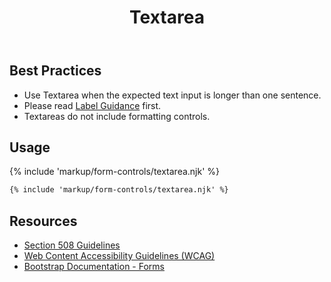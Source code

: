 ﻿---
title: Textarea
summary: Textarea allows users to input multiple lines of text into a Form.
tags: forms
layout: docs/guide
eleventyNavigation:
  key: Textarea
  parent: Form Controls
  order: 11
  excerpt: Textarea allows users to input multiple lines of text into a Form.
  img: /img/illustrations/illus-textarea.svg
---
    
## Best Practices

- Use Textarea when the expected text input is longer than one sentence.
- Please read [Label Guidance](/form-controls/labels-guidance) first.
- Textareas do not include formatting controls.

## Usage

{% include 'markup/form-controls/textarea.njk' %}

``` html
{% include 'markup/form-controls/textarea.njk' %}
```

## Resources
* <a href="https://www.section508.gov/" target="_blank">Section 508 Guidelines</a>
* <a href="https://www.w3.org/TR/WCAG21/" target="_blank">Web Content Accessibility Guidelines (WCAG)</a>
* <a href="https://getbootstrap.com/docs/5.1/forms/overview/" target="_blank">Bootstrap Documentation - Forms</a>

